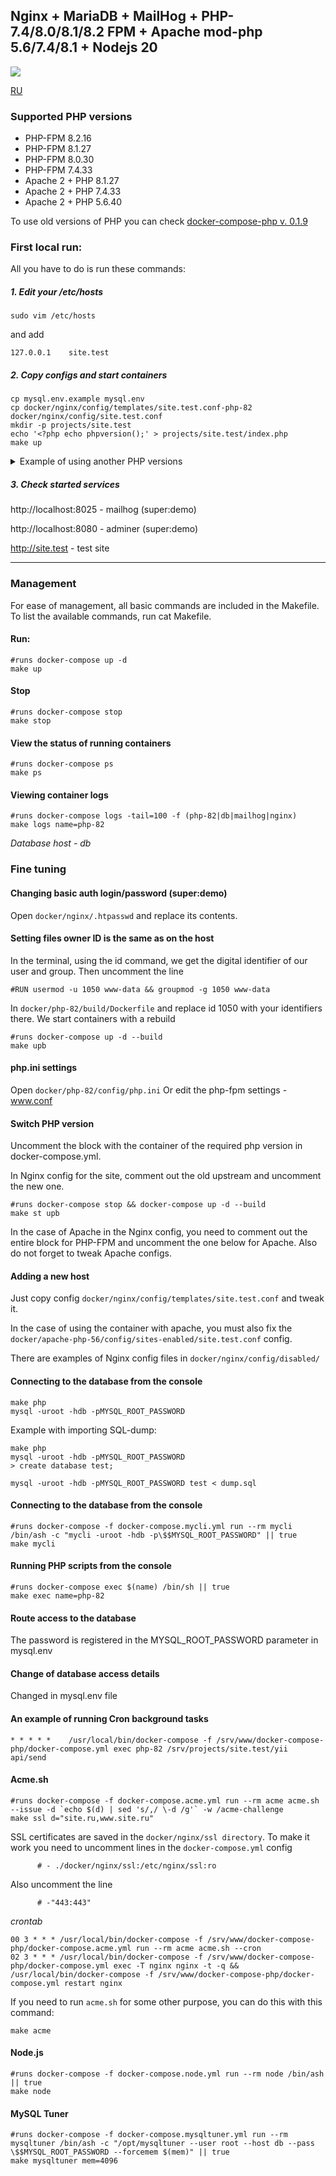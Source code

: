 ## Nginx + MariaDB + MailHog + PHP-7.4/8.0/8.1/8.2 FPM + Apache mod-php 5.6/7.4/8.1 + Nodejs 20

![](https://github.com/rhamdeew/docker-compose-php/workflows/Docker%20Image%20CI/badge.svg)

[RU](README_ru.md)

### Supported PHP versions

- PHP-FPM 8.2.16
- PHP-FPM 8.1.27
- PHP-FPM 8.0.30
- PHP-FPM 7.4.33
- Apache 2 + PHP 8.1.27
- Apache 2 + PHP 7.4.33
- Apache 2 + PHP 5.6.40

To use old versions of PHP you can check [docker-compose-php v. 0.1.9](https://github.com/rhamdeew/docker-compose-php/tree/v0.1.9)

### First local run:

All you have to do is run these commands:

##### 1. Edit your /etc/hosts

```
sudo vim /etc/hosts
```

and add

```
127.0.0.1    site.test
```

##### 2. Copy configs and start containers

```
cp mysql.env.example mysql.env
cp docker/nginx/config/templates/site.test.conf-php-82 docker/nginx/config/site.test.conf
mkdir -p projects/site.test
echo '<?php echo phpversion();' > projects/site.test/index.php
make up
```

<details>
  <summary>Example of using another PHP versions</summary>


  ```
cp mysql.env.example mysql.env
#edit mysql.env

#you can choose the template with specific php version
cp templates/docker-compose-php-81.yml docker-compose.yml


#and copy specific config for Nginx + PHP-FPM
cp docker/nginx/config/templates/site.test.conf-php-81 docker/nginx/config/site.test.conf

#or copy configs for Nginx + Apache PHP
cp templates/docker-compose-apache-php-74.yml docker-compose.yml
cp docker/nginx/config/templates/site.test.conf-apache-php-74 docker/nginx/config/site.test.conf
cp docker/apache-php-74/config/templates/site.test.conf docker/apache-php-74/config/sites-enabled/site.test.conf


mkdir -p projects/site.test
echo '<?php echo phpversion();' > projects/site.test/index.php

make up
  ```

</details>

##### 3. Check started services

http://localhost:8025 - mailhog (super:demo)

http://localhost:8080 - adminer (super:demo)

http://site.test - test site

------

### Management

For ease of management, all basic commands are included in the Makefile. To list the available commands, run cat Makefile.

#### Run:

```
#runs docker-compose up -d
make up
```


#### Stop

```
#runs docker-compose stop
make stop
```


####  View the status of running containers

```
#runs docker-compose ps
make ps
```


#### Viewing container logs

```
#runs docker-compose logs -tail=100 -f (php-82|db|mailhog|nginx)
make logs name=php-82
```

*Database host - db*

### Fine tuning


#### Changing basic auth login/password (super:demo)

Open `docker/nginx/.htpasswd` and replace its contents.


#### Setting files owner ID is the same as on the host

In the terminal, using the id command, we get the digital identifier of our user and group.
Then uncomment the line

```
#RUN usermod -u 1050 www-data && groupmod -g 1050 www-data
```

In `docker/php-82/build/Dockerfile` and replace id 1050 with your identifiers there.
We start containers with a rebuild

```
#runs docker-compose up -d --build
make upb
```


#### php.ini settings

Open `docker/php-82/config/php.ini`
Or edit the php-fpm settings - www.conf


#### Switch PHP version

Uncomment the block with the container of the required php version in docker-compose.yml.

In Nginx config for the site, comment out the old upstream and uncomment the new one.

```
#runs docker-compose stop && docker-compose up -d --build
make st upb
```

In the case of Apache in the Nginx config, you need to comment out the entire block for PHP-FPM and uncomment the one below for Apache.
Also do not forget to tweak Apache configs.


#### Adding a new host

Just copy config `docker/nginx/config/templates/site.test.conf` and tweak it.

In the case of using the container with apache, you must also fix the `docker/apache-php-56/config/sites-enabled/site.test.conf` config.

There are examples of Nginx config files in `docker/nginx/config/disabled/`

#### Connecting to the database from the console

```
make php
mysql -uroot -hdb -pMYSQL_ROOT_PASSWORD
```

Example with importing SQL-dump:

```
make php
mysql -uroot -hdb -pMYSQL_ROOT_PASSWORD
> create database test;

mysql -uroot -hdb -pMYSQL_ROOT_PASSWORD test < dump.sql
```

#### Connecting to the database from the console

```
#runs docker-compose -f docker-compose.mycli.yml run --rm mycli /bin/ash -c "mycli -uroot -hdb -p\$$MYSQL_ROOT_PASSWORD" || true
make mycli
```

#### Running PHP scripts from the console

```
#runs docker-compose exec $(name) /bin/sh || true
make exec name=php-82
```


#### Route access to the database

The password is registered in the MYSQL_ROOT_PASSWORD parameter in mysql.env


#### Change of database access details

Changed in mysql.env file


#### An example of running Cron background tasks

```
* * * * *    /usr/local/bin/docker-compose -f /srv/www/docker-compose-php/docker-compose.yml exec php-82 /srv/projects/site.test/yii api/send
```

#### Acme.sh

```
#runs docker-compose -f docker-compose.acme.yml run --rm acme acme.sh --issue -d `echo $(d) | sed 's/,/ \-d /g'` -w /acme-challenge
make ssl d="site.ru,www.site.ru"
```

SSL certificates are saved in the `docker/nginx/ssl directory`. To make it work you need to uncomment
lines in the `docker-compose.yml` config

```
      # - ./docker/nginx/ssl:/etc/nginx/ssl:ro
```

Also uncomment the line

```
      # -"443:443"
```

*crontab*

```
00 3 * * * /usr/local/bin/docker-compose -f /srv/www/docker-compose-php/docker-compose.acme.yml run --rm acme acme.sh --cron
02 3 * * * /usr/local/bin/docker-compose -f /srv/www/docker-compose-php/docker-compose.yml exec -T nginx nginx -t -q && /usr/local/bin/docker-compose -f /srv/www/docker-compose-php/docker-compose.yml restart nginx
```

If you need to run `acme.sh` for some other purpose, you can do this with this command:

```
make acme
```

#### Node.js

```
#runs docker-compose -f docker-compose.node.yml run --rm node /bin/ash || true
make node
```

#### MySQL Tuner

```
#runs docker-compose -f docker-compose.mysqltuner.yml run --rm mysqltuner /bin/ash -c "/opt/mysqltuner --user root --host db --pass \$$MYSQL_ROOT_PASSWORD --forcemem $(mem)" || true
make mysqltuner mem=4096
```
